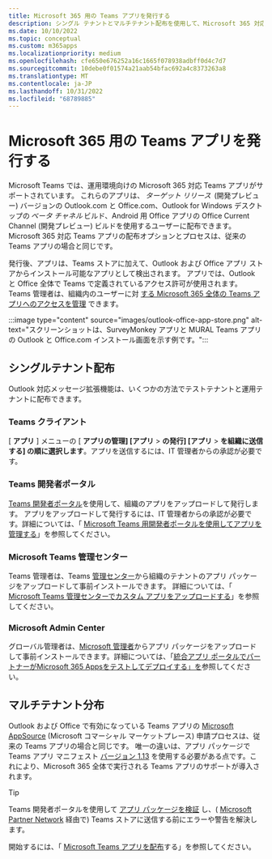 ```yaml
---
title: Microsoft 365 用の Teams アプリを発行する
description: シングル テナントとマルチテナント配布を使用して、Microsoft 365 対応の Teams アプリを Teams、Outlook、Office のユーザーが検出できるようにする方法について説明します。
ms.date: 10/10/2022
ms.topic: conceptual
ms.custom: m365apps
ms.localizationpriority: medium
ms.openlocfilehash: cfe650e676252a16c1665f078938adbff0d4c7d7
ms.sourcegitcommit: 10debe0f01574a21aab54bfac692a4c8373263a8
ms.translationtype: MT
ms.contentlocale: ja-JP
ms.lasthandoff: 10/31/2022
ms.locfileid: "68789885"
---
```

# <a name="publish-teams-apps-for-microsoft-365"></a>Microsoft 365 用の Teams アプリを発行する

Microsoft Teams では、運用環境向けの Microsoft 365 対応 Teams アプリがサポートされています。 これらのアプリは、 *ターゲット リリース*  (開発プレビュー) バージョンの Outlook.com と Office.com、Outlook for Windows デスクトップの *ベータ チャネル* ビルド、Android 用 Office アプリの Office Current Channel (開発プレビュー) ビルドを使用するユーザーに配布できます。 Microsoft 365 対応 Teams アプリの配布オプションとプロセスは、従来の Teams アプリの場合と同じです。

発行後、アプリは、Teams ストアに加えて、Outlook および Office アプリ ストアからインストール可能なアプリとして検出されます。 アプリでは、Outlook と Office 全体で Teams で定義されているアクセス許可が使用されます。 Teams 管理者は、組織内のユーザーに対 [する Microsoft 365 全体の Teams アプリへのアクセスを管理](/MicrosoftTeams/manage-third-party-teams-apps) できます。

:::image type="content" source="images/outlook-office-app-store.png" alt-text="スクリーンショットは、SurveyMonkey アプリと MURAL Teams アプリの Outlook と Office.com インストール画面を示す例です。":::

## <a name="single-tenant-distribution"></a>シングルテナント配布

Outlook 対応メッセージ拡張機能は、いくつかの方法でテストテナントと運用テナントに配布できます。

### <a name="teams-client"></a>Teams クライアント

[ **アプリ** ] メニューの [ **アプリの管理] [アプリ** > **の発行] [アプリ** > **を組織に送信する] の順に選択します**。アプリを送信するには、IT 管理者からの承認が必要です。

### <a name="teams-developer-portal"></a>Teams 開発者ポータル

[Teams 開発者ポータル](https://dev.teams.microsoft.com/)を使用して、組織のアプリをアップロードして発行します。 アプリをアップロードして発行するには、IT 管理者からの承認が必要です。詳細については、「 [Microsoft Teams 用開発者ポータルを使用してアプリを管理する](../concepts/build-and-test/teams-developer-portal.md)」を参照してください。

### <a name="microsoft-teams-admin-center"></a>‎Microsoft Teams 管理センター

Teams 管理者は、Teams [管理センター](https://admin.teams.microsoft.com/)から組織のテナントのアプリ パッケージをアップロードして事前インストールできます。 詳細については、「 [Microsoft Teams 管理センターでカスタム アプリをアップロードする](/MicrosoftTeams/upload-custom-apps)」を参照してください。

### <a name="microsoft-admin-center"></a>Microsoft Admin Center

グローバル管理者は、[Microsoft 管理者](https://admin.microsoft.com/)からアプリ パッケージをアップロードして事前インストールできます。詳細については、「[統合アプリ ポータルでパートナーがMicrosoft 365 Appsをテストしてデプロイする」を](/microsoft-365/admin/manage/test-and-deploy-microsoft-365-apps)参照してください。

## <a name="multitenant-distribution"></a>マルチテナント分布

Outlook および Office で有効になっている Teams アプリの [Microsoft AppSource](https://appsource.microsoft.com/) (Microsoft コマーシャル マーケットプレース) 申請プロセスは、従来の Teams アプリの場合と同じです。 唯一の違いは、アプリ パッケージで Teams アプリ マニフェスト [バージョン 1.13](../tabs/how-to/using-teams-client-sdk.md) を使用する必要がある点です。これにより、Microsoft 365 全体で実行される Teams アプリのサポートが導入されます。

> [!TIP]
> Teams 開発者ポータルを使用して [アプリ パッケージを検証](https://dev.teams.microsoft.com/validation) し、( [Microsoft Partner Network](https://partner.microsoft.com/) 経由で) Teams ストアに送信する前にエラーや警告を解決します。

開始するには、「 [Microsoft Teams アプリを配布](../concepts/deploy-and-publish/apps-publish-overview.md)する」を参照してください。
